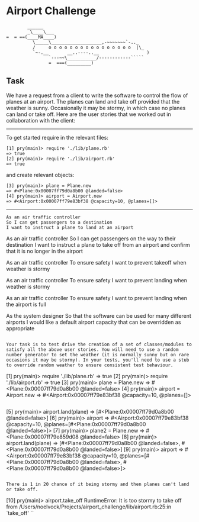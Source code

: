 Airport Challenge
=================

```
        ______
        _\____\___
=  = ==(____MA____)
          \_____\___________________,-~~~~~~~`-.._
          /     o o o o o o o o o o o o o o o o  |\_
          `~-.__       __..----..__                  )
                `---~~\___________/------------`````
                =  ===(_________)

```
Task
-----

We have a request from a client to write the software to control the flow of planes at an airport. The planes can land and take off provided that the weather is sunny. Occasionally it may be stormy, in which case no planes can land or take off.  Here are the user stories that we worked out in collaboration with the client:

----

To get started require in the relevant files:

```
[1] pry(main)> require './lib/plane.rb'
=> true
[2] pry(main)> require './lib/airport.rb'
=> true
```

and create relevant objects:

```
[3] pry(main)> plane = Plane.new
=> #<Plane:0x00007ff79d0a8b00 @landed=false>
[4] pry(main)> airport = Airport.new
=> #<Airport:0x00007ff79e83bf38 @capacity=10, @planes=[]>
```
---

```
As an air traffic controller
So I can get passengers to a destination
I want to instruct a plane to land at an airport
```




As an air traffic controller
So I can get passengers on the way to their destination
I want to instruct a plane to take off from an airport and confirm that it is no longer in the airport

As an air traffic controller
To ensure safety
I want to prevent takeoff when weather is stormy

As an air traffic controller
To ensure safety
I want to prevent landing when weather is stormy

As an air traffic controller
To ensure safety
I want to prevent landing when the airport is full

As the system designer
So that the software can be used for many different airports
I would like a default airport capacity that can be overridden as appropriate
```

Your task is to test drive the creation of a set of classes/modules to satisfy all the above user stories. You will need to use a random number generator to set the weather (it is normally sunny but on rare occasions it may be stormy). In your tests, you'll need to use a stub to override random weather to ensure consistent test behaviour.

```
[1] pry(main)> require './lib/plane.rb'
=> true
[2] pry(main)> require './lib/airport.rb'
=> true
[3] pry(main)> plane = Plane.new
=> #<Plane:0x00007ff79d0a8b00 @landed=false>
[4] pry(main)> airport = Airport.new
=> #<Airport:0x00007ff79e83bf38 @capacity=10, @planes=[]>
```

```
[5] pry(main)> airport.land(plane)
=> [#<Plane:0x00007ff79d0a8b00 @landed=false>]
[6] pry(main)> airport
=> #<Airport:0x00007ff79e83bf38 @capacity=10, @planes=[#<Plane:0x00007ff79d0a8b00 @landed=false>]>
[7] pry(main)> plane2 = Plane.new
=> #<Plane:0x00007ff79e859d08 @landed=false>
[8] pry(main)> airport.land(plane)
=> [#<Plane:0x00007ff79d0a8b00 @landed=false>, #<Plane:0x00007ff79d0a8b00 @landed=false>]
[9] pry(main)> airport
=> #<Airport:0x00007ff79e83bf38 @capacity=10, @planes=[#<Plane:0x00007ff79d0a8b00 @landed=false>, #<Plane:0x00007ff79d0a8b00 @landed=false>]>

```

There is 1 in 20 chance of it being stormy and then planes can't land or take off.

```
[10] pry(main)> airport.take_off
RuntimeError: It is too stormy to take off
from /Users/noelvock/Projects/airport_challenge/lib/airport.rb:25:in `take_off'
``



```
